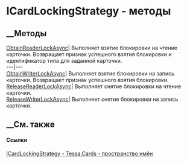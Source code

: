 # ICardLockingStrategy - методы
##  __Методы
[ObtainReaderLockAsync](M_Tessa_Cards_ICardLockingStrategy_ObtainReaderLockAsync.htm)|
Выполняет взятие блокировки на чтение карточки. Возвращает признак успешного
взятия блокировки и идентификатор типа для заданной карточки.  
---|---  
[ObtainWriterLockAsync](M_Tessa_Cards_ICardLockingStrategy_ObtainWriterLockAsync.htm)|
Выполняет взятие блокировки на запись карточки. Возвращает признак успешного
взятия блокировки.  
[ReleaseReaderLockAsync](M_Tessa_Cards_ICardLockingStrategy_ReleaseReaderLockAsync.htm)|
Выполняет снятие блокировки на чтение карточки.  
[ReleaseWriterLockAsync](M_Tessa_Cards_ICardLockingStrategy_ReleaseWriterLockAsync.htm)|
Выполняет снятие блокировки на запись карточки.  
##  __См. также
#### Ссылки
[ICardLockingStrategy - ](T_Tessa_Cards_ICardLockingStrategy.htm)
[Tessa.Cards - пространство имён](N_Tessa_Cards.htm)
